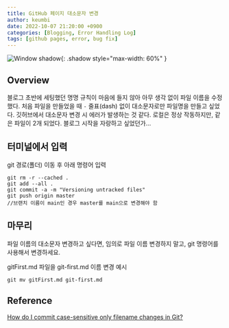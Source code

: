 ```yaml
---
title: GitHub 페이지 대소문자 변경
author: keumbi
date: 2022-10-07 21:20:00 +0900
categories: [Blogging, Error Handling Log]
tags: [github pages, error, bug fix]
---
```

![Window shadow](https://media3.giphy.com/media/JsE9qckiYyVClQ5bY2/giphy.gif){: .shadow style="max-width: 60%" }

## Overview
블로그 초반에 세팅했던 명명 규칙이 마음에 들지 않아 아무 생각 없이 파일 이름을 수정했다. 처음 파일을 만들었을 때 `-` 줄표(dash) 없이 대소문자로만 파일명을 만들고 싶었다. 깃허브에서 대소문자 변경 시 에러가 발생하는 것 같다. 로컬은 정상 작동하지만, 같은 파일이 2개 되었다. 블로그 시작을 자랑하고 싶었던가...

## 터미널에서 입력
git 경로(폴더) 이동 후 아래 명령어 입력
```
git rm -r --cached .
git add --all .
git commit -a -m "Versioning untracked files"
git push origin master
//브랜치 이름이 main인 경우 master를 main으로 변경해야 함
```
## 마무리
파일 이름의 대소문자 변경하고 싶다면, 임의로 파일 이름 변경하지 말고, git 명령어를 사용해서 변경하세요.

gitFirst.md 파일을 git-first.md 이름 변경 예시
```
git mv gitFirst.md git-first.md
```


## Reference
[How do I commit case-sensitive only filename changes in Git?](https://stackoverflow.com/questions/17683458/how-do-i-commit-case-sensitive-only-filename-changes-in-git/17688308#17688308)



